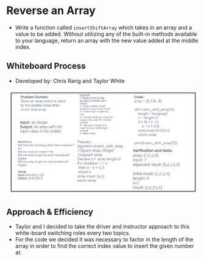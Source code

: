# Reverse an Array

- Write a function called `insertShiftArray` which takes in an array and a value to be added. Without utilizing any of the built-in methods available to your language, return an array with the new value added at the middle index.

## Whiteboard Process

- Developed by: Chris Rarig and Taylor White

![array_insert_shift](array_insert_shift.png)

## Approach & Efficiency

- Taylor and I decided to take the driver and instructor approach to this white-board switching roles every two topics.
- For the code we decided it was necessary to factor in the length of the array in order to find the correct index value to insert the given number at.